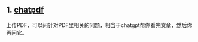 <!-- 基于chatgpt的应用搜集-->

## 1. [chatpdf](https://www.chatpdf.com/)

上传PDF，可以问针对PDF里相关的问题，相当于chatgpt帮你看完文章，然后你再问它。

